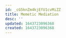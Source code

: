 ```yaml
---
id: _cG5knZm4kjEfU1cvMiZZ
title: Memetic Mediation
desc: ''
updated: 1643723096368
created: 1643723096368
---
```


